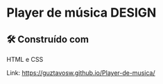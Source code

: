 # Player de música DESIGN


## 🛠️ Construído com

HTML e CSS

Link: https://guztavosw.github.io/Player-de-musica/






